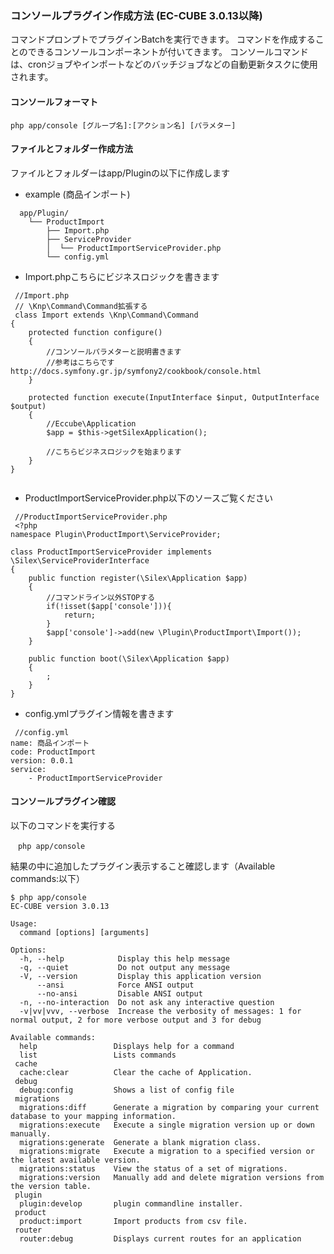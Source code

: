 ### コンソールプラグイン作成方法 (EC-CUBE 3.0.13以降)

コマンドプロンプトでプラグインBatchを実行できます。
コマンドを作成することのできるコンソールコンポーネントが付いてきます。
コンソールコマンドは、cronジョブやインポートなどのバッチジョブなどの自動更新タスクに使用されます。

#### コンソールフォーマト

```
php app/console [グループ名]:[アクション名] [パラメター]
```

#### ファイルとフォルダー作成方法

ファイルとフォルダーはapp/Pluginの以下に作成します

* example (商品インポート)

```
  app/Plugin/
    └── ProductImport
        ├── Import.php
        ├── ServiceProvider
        │  └── ProductImportServiceProvider.php
        └── config.yml
```
 - Import.phpこちらにビジネスロジックを書きます

```
 //Import.php
 // \Knp\Command\Command拡張する
 class Import extends \Knp\Command\Command
{
    protected function configure()
    {
        //コンソールパラメターと説明書きます
		//参考はこちらですhttp://docs.symfony.gr.jp/symfony2/cookbook/console.html
    }

    protected function execute(InputInterface $input, OutputInterface $output)
    {
        //Eccube\Application
        $app = $this->getSilexApplication();
        
		//こちらビジネスロジックを始まります
    }
}
 
```
 
 - ProductImportServiceProvider.php以下のソースご覧ください

```
 //ProductImportServiceProvider.php
 <?php
namespace Plugin\ProductImport\ServiceProvider;

class ProductImportServiceProvider implements \Silex\ServiceProviderInterface
{
    public function register(\Silex\Application $app)
    {
	    //コマンドライン以外STOPする
        if(!isset($app['console'])){
            return;
        }
        $app['console']->add(new \Plugin\ProductImport\Import());
    }

    public function boot(\Silex\Application $app)
    {
        ;
    }
}
```

- config.ymlプラグイン情報を書きます

```
 //config.yml
name: 商品インポート
code: ProductImport
version: 0.0.1
service:
    - ProductImportServiceProvider

```

#### コンソールプラグイン確認

以下のコマンドを実行する

```
　php app/console

```

結果の中に追加したプラグイン表示すること確認します（Available commands:以下）

```
$ php app/console
EC-CUBE version 3.0.13

Usage:
  command [options] [arguments]

Options:
  -h, --help            Display this help message
  -q, --quiet           Do not output any message
  -V, --version         Display this application version
      --ansi            Force ANSI output
      --no-ansi         Disable ANSI output
  -n, --no-interaction  Do not ask any interactive question
  -v|vv|vvv, --verbose  Increase the verbosity of messages: 1 for normal output, 2 for more verbose output and 3 for debug

Available commands:
  help                 Displays help for a command
  list                 Lists commands
 cache
  cache:clear          Clear the cache of Application.
 debug
  debug:config         Shows a list of config file
 migrations
  migrations:diff      Generate a migration by comparing your current database to your mapping information.
  migrations:execute   Execute a single migration version up or down manually.
  migrations:generate  Generate a blank migration class.
  migrations:migrate   Execute a migration to a specified version or the latest available version.
  migrations:status    View the status of a set of migrations.
  migrations:version   Manually add and delete migration versions from the version table.
 plugin
  plugin:develop       plugin commandline installer.
 product
  product:import       Import products from csv file.
 router
  router:debug         Displays current routes for an application

```
